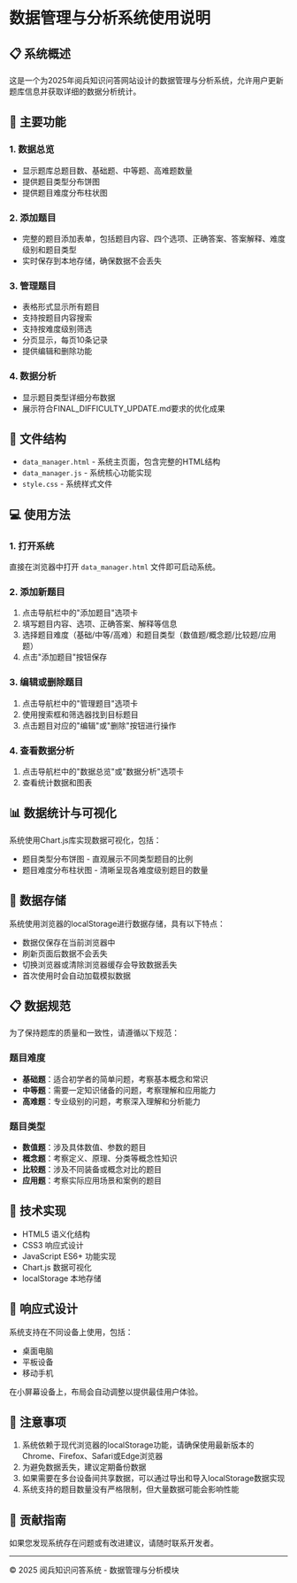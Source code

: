 # 数据管理与分析系统使用说明

## 📋 系统概述

这是一个为2025年阅兵知识问答网站设计的数据管理与分析系统，允许用户更新题库信息并获取详细的数据分析统计。

## 🚀 主要功能

### 1. 数据总览
- 显示题库总题目数、基础题、中等题、高难题数量
- 提供题目类型分布饼图
- 提供题目难度分布柱状图

### 2. 添加题目
- 完整的题目添加表单，包括题目内容、四个选项、正确答案、答案解释、难度级别和题目类型
- 实时保存到本地存储，确保数据不会丢失

### 3. 管理题目
- 表格形式显示所有题目
- 支持按题目内容搜索
- 支持按难度级别筛选
- 分页显示，每页10条记录
- 提供编辑和删除功能

### 4. 数据分析
- 显示题目类型详细分布数据
- 展示符合FINAL_DIFFICULTY_UPDATE.md要求的优化成果

## 📁 文件结构

- `data_manager.html` - 系统主页面，包含完整的HTML结构
- `data_manager.js` - 系统核心功能实现
- `style.css` - 系统样式文件

## 💻 使用方法

### 1. 打开系统
直接在浏览器中打开 `data_manager.html` 文件即可启动系统。

### 2. 添加新题目
1. 点击导航栏中的"添加题目"选项卡
2. 填写题目内容、选项、正确答案、解释等信息
3. 选择题目难度（基础/中等/高难）和题目类型（数值题/概念题/比较题/应用题）
4. 点击"添加题目"按钮保存

### 3. 编辑或删除题目
1. 点击导航栏中的"管理题目"选项卡
2. 使用搜索框和筛选器找到目标题目
3. 点击题目对应的"编辑"或"删除"按钮进行操作

### 4. 查看数据分析
1. 点击导航栏中的"数据总览"或"数据分析"选项卡
2. 查看统计数据和图表

## 📊 数据统计与可视化

系统使用Chart.js库实现数据可视化，包括：
- 题目类型分布饼图 - 直观展示不同类型题目的比例
- 题目难度分布柱状图 - 清晰呈现各难度级别题目的数量

## 💾 数据存储

系统使用浏览器的localStorage进行数据存储，具有以下特点：
- 数据仅保存在当前浏览器中
- 刷新页面后数据不会丢失
- 切换浏览器或清除浏览器缓存会导致数据丢失
- 首次使用时会自动加载模拟数据

## 📋 数据规范

为了保持题库的质量和一致性，请遵循以下规范：

### 题目难度
- **基础题**：适合初学者的简单问题，考察基本概念和常识
- **中等题**：需要一定知识储备的问题，考察理解和应用能力
- **高难题**：专业级别的问题，考察深入理解和分析能力

### 题目类型
- **数值题**：涉及具体数值、参数的题目
- **概念题**：考察定义、原理、分类等概念性知识
- **比较题**：涉及不同装备或概念对比的题目
- **应用题**：考察实际应用场景和案例的题目

## 🔧 技术实现

- HTML5 语义化结构
- CSS3 响应式设计
- JavaScript ES6+ 功能实现
- Chart.js 数据可视化
- localStorage 本地存储

## 📱 响应式设计

系统支持在不同设备上使用，包括：
- 桌面电脑
- 平板设备
- 移动手机

在小屏幕设备上，布局会自动调整以提供最佳用户体验。

## 📝 注意事项

1. 系统依赖于现代浏览器的localStorage功能，请确保使用最新版本的Chrome、Firefox、Safari或Edge浏览器
2. 为避免数据丢失，建议定期备份数据
3. 如果需要在多台设备间共享数据，可以通过导出和导入localStorage数据实现
4. 系统支持的题目数量没有严格限制，但大量数据可能会影响性能

## 🤝 贡献指南

如果您发现系统存在问题或有改进建议，请随时联系开发者。

---

© 2025 阅兵知识问答系统 - 数据管理与分析模块